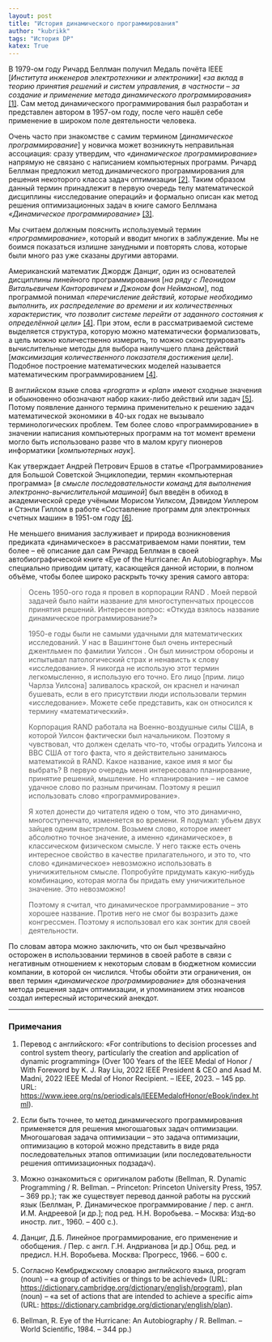 ```yaml
---
layout: post
title: "История динамического программирования"
author: "kubrikk"
tags: "История DP"
katex: True
---
```


В 1979-ом году Ричард Беллман получил Медаль почёта IEEE [*Института инженеров электротехники и электроники*] *«за вклад в теорию принятия решений и систем управления, в частности – за создание и применение метода динамического программирования»* [[1]](#f1). Сам метод динамического программирования был разработан и представлен автором в 1957-ом году, после чего нашёл себе применение в широком поле деятельности человека.

Очень часто при знакомстве с самим термином [*динамическое программирование*] у новичка может возникнуть неправильная ассоциация: сразу утвердим, что *«динамическое программирование»* напрямую не связано с написанием компьютерных программ. Ричард Беллман предложил метод динамического программирования для решения некоторого класса задач оптимизации [[2]](#f2). Таким образом данный термин принадлежит в первую очередь телу математической дисциплины «исследование операций» и формально описан как метод решения оптимизационных задач в книге самого Беллмана *«Динамическое программирование»* [[3]](#f3).

Мы считаем должным пояснить используемый термин *«программирование»*, который и вводит многих в заблуждение. Мы не боимся показаться излишне занудными и повторять слова, которые были много раз уже сказаны другими авторами. 

Американский математик Джордж Данциг, один из основателей дисциплины линейного программирования [*на ряду с Леонидом Витальевичем Канторовичем и Джоном фон Нейманом*], под программой понимал *«перечисление действий, которые необходимо выполнить, их распределение во времени и их количественных характеристик, что позволит системе перейти от заданного состояния к определённой цели»* [[4]](#f4). При этом, если в рассматриваемой системе выделяется структура, которую можно математически формализовать, а цель можно количественно измерить, то можно сконструировать вычислительные методы для выбора наилучшего плана действий [*максимизация количественного показателя достижения цели*]. Подобное построение математических моделей называется математическим программированием [[4]](#f4).

В английском языке слова *«program»* и *«plan»* имеют сходные значения и обыкновенно обозначают набор каких-либо действий или задач [[5]](#f5). Потому появление данного термина применительно к решению задач математической экономики в 40-ых годах не вызывало терминологических проблем. Тем более слово «программирование» в значении написания компьютерных программ на тот момент времени могло быть использовано разве что в малом кругу пионеров информатики [*компьютерных наук*]. 

Как утверждает Андрей Петрович Ершов в статье «Программирование»  для Большой Советской Энциклопедии, термин «компьютерная программа» [*в смысле последовательности команд для выполнения электронно-вычислительной машиной*] был введён в обиход в академической среде учёными Морисом Уилксом, Дэвидом Уиллером и Стэнли Гиллом в работе «Составление программ для электронных счетных машин»  в 1951-ом году [[6]](#f6).

Не меньшего внимания заслуживает и природа возникновения предиката «динамическое» в рассматриваемом нами понятии, тем более – её описание дал сам Ричард Беллман в своей автобиографической книге «Eye of the Hurricane: An Autobiography». Мы специально приводим цитату, касающейся данной истории, в полном объёме, чтобы более широко раскрыть точку зрения самого автора:

> Осень 1950-ого года я провел в корпорации RAND . Моей первой задачей было найти название для многоступенчатых процессов принятия решений. Интересен вопрос: «Откуда взялось название динамическое программирование?» 
> 
> 1950-е годы были не самыми удачными для математических исследований. У нас в Вашингтоне был очень интересный джентльмен по фамилии Уилсон . Он был министром обороны и испытывал патологический страх и ненависть к слову «исследование». Я никогда не использую этот термин легкомысленно, я использую его точно. Его лицо [прим. лицо Чарлза Уилсона] заливалось краской, он краснел и начинал бушевать, если в его присутствии люди использовали термин «исследование». Можете себе представить, как он относился к термину «математический». 
> 
> Корпорация RAND работала на Военно-воздушные силы США, в которой Уилсон фактически был начальником. Поэтому я чувствовал, что должен сделать что-то, чтобы оградить Уилсона и ВВС США от того факта, что я действительно занимаюсь математикой в RAND. Какое название, какое имя я мог бы выбрать? В первую очередь меня интересовало планирование, принятие решений, мышление. Но «планирование» – не самое удачное слово по разным причинам. Поэтому я решил использовать слово «программирование». 
> 
> Я хотел донести до читателя идею о том, что это динамично, многоступенчато, изменяется во времени. Я подумал: убьем двух зайцев одним выстрелом. Возьмем слово, которое имеет абсолютно точное значение, а именно «динамическое», в классическом физическом смысле. У него также есть очень интересное свойство в качестве прилагательного, и это то, что слово «динамическое» невозможно использовать в уничижительном смысле. Попробуйте придумать какую-нибудь комбинацию, которая могла бы придать ему уничижительное значение. Это невозможно! 
> 
> Поэтому я считал, что динамическое программирование – это хорошее название. Против него не смог бы возразить даже конгрессмен. Поэтому я использовал его как зонтик для своей деятельности.

По словам автора можно заключить, что он был чрезвычайно осторожен в использовании терминов в своей работе в связи с негативным отношением к некоторым словам в бюджетном комиссии компании, в которой он числился. Чтобы обойти эти ограничения, он ввел термин *«динамическое программирование»* для обозначения метода решения задач оптимизации, и упоминанием этих нюансов создал интересный исторический анекдот. 


---

### Примечания

1. Перевод с английского: «For contributions to decision processes and control system theory, particularly the creation and application of dynamic programming» (Over 100 Years of the IEEE Medal of Honor / With Foreword by K. J. Ray Liu, 2022 IEEE President & CEO and Asad M. Madni, 2022 IEEE Medal of Honor Recipient. – IEEE, 2023. – 145 pp. URL: https://www.ieee.org/ns/periodicals/IEEEMedalofHonor/eBook/index.html).

1. Если быть точнее, то метод динамического программирования применяется для решения многошаговых задач оптимизации. Многошаговая задача оптимизации – это задача оптимизации, оптимизацию в которой можно представить в виде ряда последовательных этапов оптимизации (или последовательности решения оптимизационных подзадач).

2. Можно ознакомиться с оригиналом работы (Bellman, R. Dynamic Programming / R. Bellman. – Princeton:  Princeton University Press, 1957. – 369 pp.); так же существует перевод данной работы на русский язык (Беллман, Р. Динамическое программирование / пер. с англ. И.М. Андреевой [и др.]; под ред. Н.Н. Воробьева. – Москва: Изд-во иностр. лит., 1960. – 400 с.).

3. Данциг, Д.Б. Линейное программирование, его применение и обобщения. / Пер. с англ. Г.Н. Андрианова [и др.] Общ. ред. и предисл. Н.Н. Воробьева. Москва: Прогресс, 1966. – 600 с.

4. Согласно Кембриджскому словарю английского языка, program (noun) – «a group of activities or things to be achieved» (URL: https://dictionary.cambridge.org/dictionary/english/program), plan (noun) – «a set of actions that are intended to achieve a specific aim» (URL: https://dictionary.cambridge.org/dictionary/english/plan).

5.  Bellman, R. Eye of the Hurricane: An Autobiography / R. Bellman. – World Scientific, 1984. – 344 pp.)